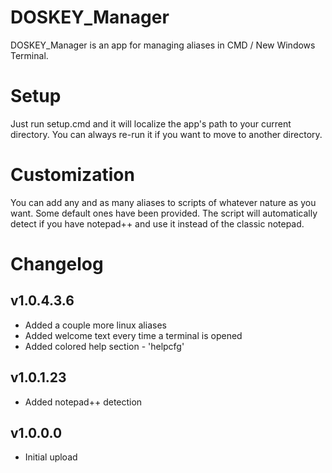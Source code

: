 # DOSKEY_Manager

DOSKEY_Manager is an app for managing aliases in CMD / New Windows Terminal.

# Setup
Just run setup.cmd and it will localize the app's path to your current directory.
You can always re-run it if you want to move to another directory.

# Customization
You can add any and as many aliases to scripts of whatever nature as you want.
Some default ones have been provided.
The script will automatically detect if you have notepad++ and use it instead of the classic notepad.

# Changelog
## v1.0.4.3.6
+ Added a couple more linux aliases
+ Added welcome text every time a terminal is opened
+ Added colored help section - 'helpcfg'
  
## v1.0.1.23
+ Added notepad++ detection
  
## v1.0.0.0
- Initial upload
